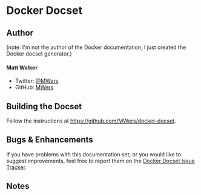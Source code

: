 # Docker Docset

## Author

(note: I'm not the author of the Docker documentation, I just created the Docker docset generator.)

#### Matt Walker

- Twitter: [@MWers](https://twitter.com/MWers)
- GitHub: [MWers](https://github.com/MWers)

## Building the Docset

Follow the instructions at <https://github.com/MWers/docker-docset>.

## Bugs & Enhancements

If you have problems with this documentation set, or you would like to suggest
improvements, feel free to report them on the
[Docker Docset Issue Tracker](https://github.com/MWers/docker-docset/issues).

## Notes

